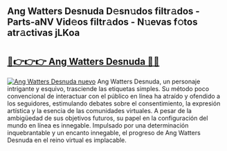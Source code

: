 ## Ang Watters Desnuda D𝚎sn𝚞dos filtr𝚊dos - Parts-aNV Vid𝚎os filtr𝚊dos - N𝚞evas f𝚘tos atr𝚊ctivas jLKoa

# <h2><a href="http://mb7t6di.tromn.icu/?c=Ang+Watters+Desnuda">🔗👉👉👉 Ang Watters Desnuda 🔗🔗</a></h2>

[![Ang Watters Desnuda nuevo](https://i.imgur.com/pEAQMta.gif)](http://mb7t6di.tromn.icu/?c=Ang+Watters+Desnuda)
Ang Watters Desnuda, un personaje intrigante y esquivo, trasciende las etiquetas simples. Su método poco convencional de interactuar con el público en línea ha atraído y ofendido a los seguidores, estimulando debates sobre el consentimiento, la expresión artística y la esencia de las comunidades virtuales. A pesar de la ambigüedad de sus objetivos futuros, su papel en la configuración del mundo en línea es innegable. Impulsado por una determinación inquebrantable y un encanto innegable, el progreso de Ang Watters Desnuda en el reino virtual es implacable.
